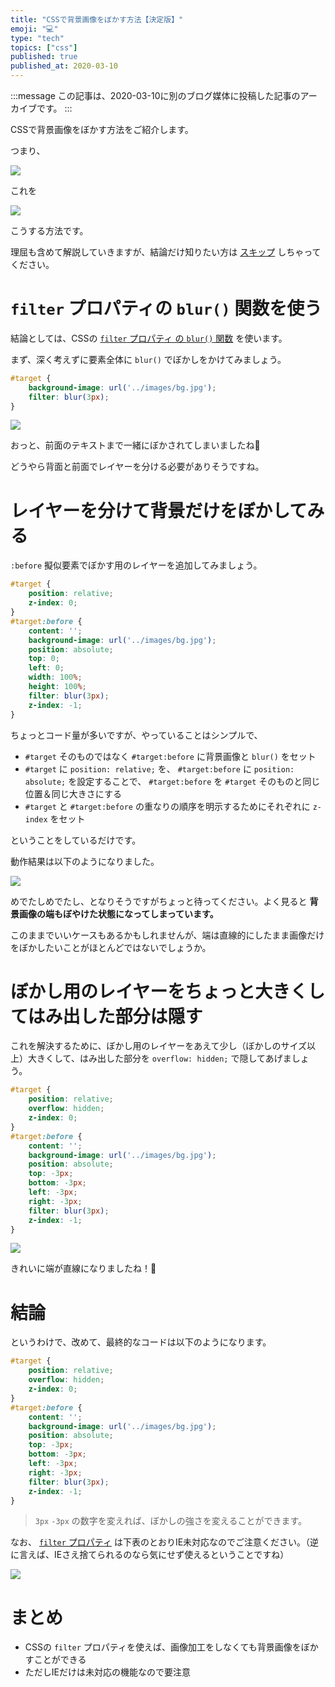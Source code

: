 ```yaml
---
title: "CSSで背景画像をぼかす方法【決定版】"
emoji: "💻"
type: "tech"
topics: ["css"]
published: true
published_at: 2020-03-10
---
```


:::message
この記事は、2020-03-10に別のブログ媒体に投稿した記事のアーカイブです。
:::

CSSで背景画像をぼかす方法をご紹介します。

つまり、

![](https://tva1.sinaimg.cn/large/00831rSTgy1gcom8ldar0j319c0gktv9.jpg)

これを

![](https://tva1.sinaimg.cn/large/00831rSTgy1gcom9e5zanj319c0gk7hb.jpg)

こうする方法です。

理屈も含めて解説していきますが、結論だけ知りたい方は [スキップ](#結論) しちゃってください。

# `filter` プロパティの `blur()` 関数を使う

結論としては、CSSの [`filter` プロパティ の `blur()` 関数](https://developer.mozilla.org/ja/docs/Web/CSS/filter-function/blur) を使います。

まず、深く考えずに要素全体に `blur()` でぼかしをかけてみましょう。

```css
#target {
    background-image: url('../images/bg.jpg');
    filter: blur(3px);
}
```

![](https://tva1.sinaimg.cn/large/00831rSTgy1gcomk06mxrj31ao0hsgmt.jpg)

おっと、前面のテキストまで一緒にぼかされてしまいましたね💨

どうやら背面と前面でレイヤーを分ける必要がありそうですね。

# レイヤーを分けて背景だけをぼかしてみる

`:before` 擬似要素でぼかす用のレイヤーを追加してみましょう。

```css
#target {
    position: relative;
    z-index: 0;
}
#target:before {
    content: '';
    background-image: url('../images/bg.jpg');
    position: absolute;
    top: 0;
    left: 0;
    width: 100%;
    height: 100%;
    filter: blur(3px);
    z-index: -1;
}
```

ちょっとコード量が多いですが、やっていることはシンプルで、

* `#target` そのものではなく `#target:before` に背景画像と `blur()` をセット
* `#target` に `position: relative;` を、 `#target:before` に `position: absolute;` を設定することで、 `#target:before` を `#target` そのものと同じ位置＆同じ大きさにする
* `#target` と `#target:before` の重なりの順序を明示するためにそれぞれに `z-index` をセット

ということをしているだけです。

動作結果は以下のようになりました。

![](https://tva1.sinaimg.cn/large/00831rSTgy1gcomswt3btj31ao0hs761.jpg)

めでたしめでたし、となりそうですがちょっと待ってください。よく見ると **背景画像の端もぼやけた状態になってしまっています。**

このままでいいケースもあるかもしれませんが、端は直線的にしたまま画像だけをぼかしたいことがほとんどではないでしょうか。

# ぼかし用のレイヤーをちょっと大きくしてはみ出した部分は隠す

これを解決するために、ぼかし用のレイヤーをあえて少し（ぼかしのサイズ以上）大きくして、はみ出した部分を `overflow: hidden;` で隠してあげましょう。

```css
#target {
    position: relative;
    overflow: hidden;
    z-index: 0;
}
#target:before {
    content: '';
    background-image: url('../images/bg.jpg');
    position: absolute;
    top: -3px;
    bottom: -3px;
    left: -3px;
    right: -3px;
    filter: blur(3px);
    z-index: -1;
}
```

![](https://tva1.sinaimg.cn/large/00831rSTgy1gcon5vtjjlj31ao0lwwru.jpg)

きれいに端が直線になりましたね！🙌

# 結論

というわけで、改めて、最終的なコードは以下のようになります。

```css
#target {
    position: relative;
    overflow: hidden;
    z-index: 0;
}
#target:before {
    content: '';
    background-image: url('../images/bg.jpg');
    position: absolute;
    top: -3px;
    bottom: -3px;
    left: -3px;
    right: -3px;
    filter: blur(3px);
    z-index: -1;
}
```

> `3px` `-3px` の数字を変えれば、ぼかしの強さを変えることができます。

なお、 [`filter` プロパティ](https://developer.mozilla.org/ja/docs/Web/CSS/filter) は下表のとおりIE未対応なのでご注意ください。（逆に言えば、IEさえ捨てられるのなら気にせず使えるということですね）

![](https://tva1.sinaimg.cn/large/00831rSTgy1gcomcvvmepj31ka0i6q6y.jpg)

# まとめ

* CSSの `filter` プロパティを使えば、画像加工をしなくても背景画像をぼかすことができる
* ただしIEだけは未対応の機能なので要注意
